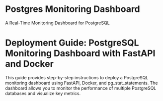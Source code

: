 # Postgres Monitoring Dashboard
A Real-Time Monitoring Dashboard for PostgreSQL 

# Deployment Guide: PostgreSQL Monitoring Dashboard with FastAPI and Docker

This guide provides step-by-step instructions to deploy a PostgreSQL monitoring dashboard using FastAPI, Docker, and pg_stat_statements. The dashboard allows you to monitor the performance of multiple PostgreSQL databases and visualize key metrics.
